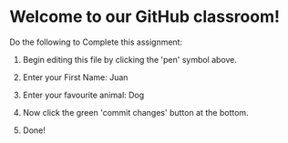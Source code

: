 # Welcome to our GitHub classroom!

Do the following to Complete this assignment:

1. Begin editing this file by clicking the 'pen' symbol above.

2. Enter your First Name: Juan

3. Enter your favourite animal: Dog

4. Now click the green 'commit changes' button at the bottom.

5. Done!
